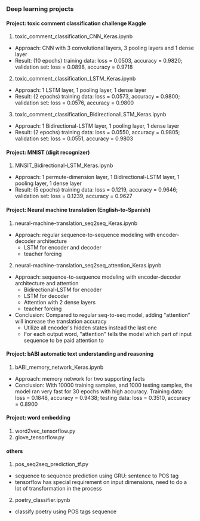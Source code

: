 ### Deep learning projects

#### Project: toxic comment classification challenge Kaggle
1. toxic_comment_classification_CNN_Keras.ipynb
- Approach: CNN with 3 convolutional layers, 3 pooling layers and 1 dense layer
- Result: (10 epochs) training data: loss = 0.0503, accuracy = 0.9820; validation set: loss = 0.0898, accuracy = 0.9718

2. toxic_comment_classification_LSTM_Keras.ipynb
- Approach: 1 LSTM layer, 1 pooling layer, 1 dense layer
- Result: (2 epochs) training data: loss = 0.0573, accuracy = 0.9800; validation set: loss = 0.0576, accuracy = 0.9800

3. toxic_comment_classification_BidirectionalLSTM_Keras.ipynb
- Approach: 1 Bidirectional-LSTM layer, 1 pooling layer, 1 dense layer
- Result: (2 epochs) training data: loss = 0.0550, accuracy = 0.9805; validation set: loss = 0.0551, accuracy = 0.9803

#### Project: MNIST (digit recognizer)
1. MNSIT_Bidirectional-LSTM_Keras.ipynb
- Approach: 1 permute-dimension layer, 1 Bidirectional-LSTM layer, 1 pooling layer, 1 dense layer
- Result: (5 epochs) training data: loss = 0.1219, accuracy = 0.9646; validation set: loss = 0.1239, accuracy = 0.9627 

#### Project: Neural machine translation (English-to-Spanish)
1. neural-machine-translation_seq2seq_Keras.ipynb
- Approach: regular sequence-to-sequence modeling with encoder-decoder architecture
    - LSTM for encoder and decoder
    - teacher forcing

2. neural-machine-translation_seq2seq_attention_Keras.ipynb
- Approach:  sequence-to-sequence modeling with encoder-decoder architecture and attention
    - Bidirectional-LSTM for encoder
    - LSTM for decoder
    - Attention with 2 dense layers
    - teacher forcing
- Conclusion: Compared to regular seq-to-seq model, adding "attention" will increase the translation accuracy
    - Utilize all encoder's hidden states instead the last one
    - For each output word, "attention" tells the model which part of input sequence to be paid attention to

#### Project: bABI automatic text understanding and reasoning
1. bABI_memory_network_Keras.ipynb
- Approach: memory network for two supporting facts
- Conclusion: With 10000 training samples, and 1000 testing samples, the model ran very fast for 30 epochs with high accuracy. Training data: loss = 0.1848, accuracy = 0.9438; testing data: loss = 0.3510, accuracy = 0.8900

#### Project: word embedding
1. word2vec_tensorflow.py
2. glove_tensorflow.py

#### others
1. pos_seq2seq_prediction_tf.py
- sequence to sequence prediction using GRU: sentence to POS tag
- tensorflow has special requirement on input dimensions, need to do a lot of transformation in the process

2. poetry_classifier.ipynb
- classify poetry using POS tags sequence




